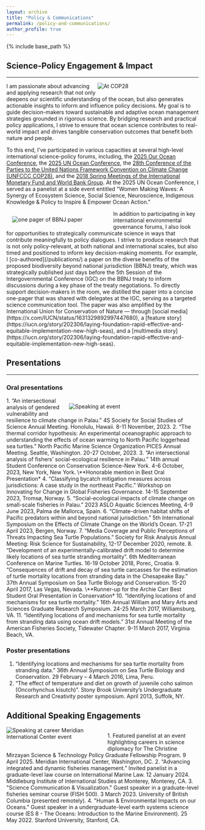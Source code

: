 ```yaml
---
layout: archive
title: "Policy & Communications"
permalink: /policy-and-communications/
author_profile: true
---
```


{% include base_path %}

## Science-Policy Engagement & Impact
<hr />

<figure style="float: right; margin: 0 15px 15px 0; vertical-align: top; width: 250px;">
  <img src="https://biancasantosphd.github.io/images/cop2.png" alt="At COP28" style="max-width: 100%; display: block;" />
</figure> I am passionate about advancing and applying research that not only deepens our scientific understanding of the ocean, but also generates actionable insights to inform and influence policy decisions. My goal is to guide decision-makers toward sustainable and adaptive ocean management strategies grounded in rigorous science. By bridging research and practical policy applications, I strive to ensure that ocean science contributes to real-world impact and drives tangible conservation outcomes that benefit both nature and people.

To this end, I’ve participated in various capacities at several high-level international science-policy forums, including, the [2025 Our Ocean Conference](https://ourocean2025.kr), the [2025 UN Ocean Conference](https://unocnice2025.org/en/), the [28th Conference of the Parties to the United Nations Framework Convention on Climate Change (UNFCCC COP28)](https://unfccc.int/cop28), and the [2018 Spring Meetings of the International Monetary Fund and World Bank Group](https://www.imf.org/external/spring/2018/). At the 2025 UN Ocean Conference, I served as a panelist at a side event entitled "Women Making Waves: A Synergy of Ecosystem Science, Social Science, Neuroscience, Indigenous Knowledge & Policy to Inspire & Empower Ocean Action."

<figure style="float: left; vertical-align: top; margin: 15px; width: 250px;">
  <img src="https://biancasantosphd.github.io/images/BBNJ one pager.png" alt="one pager of BBNJ paper" style="max-width: 100%; display: block;" />
</figure>In addition to participating in key international environmental governance forums, I also look for opportunities to strategically communicate science in ways that contribute meaningfully to policy dialogues. I strive to produce research that is not only policy-relevant, at both national and international scales, but also timed and positioned to inform key decision-making moments. For example, I [co-authored](/publications/) a paper on the diverse benefits of the proposed biodiversity beyond national jurisdiction (BBNJ) treaty, which was strategically published just days before the 5th Session of the Intergovernmental Conference (IGC) on the BBNJ treaty to inform discussions during a key phase of the treaty negotiations. To directly support decision-makers in the room, we distilled the paper into a concise one-pager that was shared with delegates at the IGC, serving as a targeted science communication tool. The paper was also amplified by the International Union for Conservation of Nature — through [social media](https://x.com/IUCN/status/1631329892997447680), a [feature story](https://iucn.org/story/202306/laying-foundation-rapid-effective-and-equitable-implementation-new-high-seas), and a [multimedia story](https://iucn.org/story/202306/laying-foundation-rapid-effective-and-equitable-implementation-new-high-seas).

## Presentations 
<hr />

### Oral presentations
<figure style="float: right; vertical-align: top; margin: 15px; width: 325px;">
  <img src="https://biancasantosphd.github.io/images/conference copy.png" alt="Speaking at event" style="max-width: 100%; display: block;" />
</figure>
1.	“An intersectional analysis of gendered vulnerability and resilience to climate change in Palau.” 4S Society for Social Studies of Science Annual Meeting. Honolulu, Hawaii. 8-11 November, 2023.
2.	“The thermal corridor hypothesis: An experimental oceanographic approach to understanding the effects of ocean warming to North Pacific loggerhead sea turtles.” North Pacific Marine Science Organization PICES Annual Meeting. Seattle, Washington. 20-27 October, 2023.
3.	“An intersectional analysis of fishers’ social-ecological resilience in Palau.” 14th annual Student Conference on Conservation Science-New York. 4-6 October, 2023, New York, New York. \**Honorable mention in Best Oral Presentation*
4.	“Classifying bycatch mitigation measures across jurisdictions: A case study in the northeast Pacific.” Workshop on Innovating for Change in Global Fisheries Governance. 14-15 September 2023, Tromsø, Norway.
5.	“Social-ecological impacts of climate change on small-scale fisheries in Palau.” 2023 ASLO Aquatic Sciences Meeting, 4-9 June 2023, Palma de Mallorca, Spain.
6.	“Climate-driven habitat shifts of Pacific predators within and beyond national jurisdiction.” 5th International Symposium on the Effects of Climate Change on the World’s Ocean. 17-21 April 2023, Bergen, Norway. 
7.	“Media Coverage and Public Perceptions of Threats Impacting Sea Turtle Populations.” Society for Risk Analysis Annual Meeting: Risk Science for Sustainability, 12-17 December 2020, remote.
8.	“Development of an experimentally-calibrated drift model to determine likely locations of sea turtle stranding mortality”. 6th Mediterranean Conference on Marine Turtles. 16-19 October 2018, Porec, Croatia.
9.	“Consequences of drift and decay of sea turtle carcasses for the estimation of turtle mortality locations from stranding data in the Chesapeake Bay.” 37th Annual Symposium on Sea Turtle Biology and Conservation. 15-20 April 2017, Las Vegas, Nevada. \**Runner-up for the Archie Carr Best Student Oral Presentation in Conservation*
10.	“Identifying locations of and mechanisms for sea turtle mortality.” 16th Annual William and Mary Arts and Sciences Graduate Research Symposium. 24-25 March 2017, Williamsburg, VA. 
11.	“Identifying locations of and mechanisms for sea turtle mortality from stranding data using ocean drift models.” 31st Annual Meeting of the American Fisheries Society, Tidewater Chapter. 9-11 March 2017, Virginia Beach, VA.

### Poster presentations
1.	“Identifying locations and mechanisms for sea turtle mortality from stranding data.” 36th Annual Symposium on Sea Turtle Biology and Conservation. 29 February – 4 March 2016, Lima, Peru.
2.	“The effect of temperature and diet on growth of juvenile coho salmon (Oncorhynchus kisutch)”. Stony Brook University’s Undergraduate Research and Creativity poster symposium. April 2013, Suffolk, NY.

## Additional Speaking Engagements
<div style="overflow: hidden;">
<figure style="float: left; margin: 0 15px 15px 0; clear:left; vertical-align: top; width: 250px;">
  <img src="https://biancasantosphd.github.io/images/speaking1.png" alt="Speaking at career Meridian International Center event" style="max-width: 100%; display: block;" /></figure>
  <p>
  1.	Featured panelist at an event highlighting careers in science diplomacy for The Christine Mirzayan Science & Technology Policy Graduate Fellowship Program. 9 April 2025. Meridian International Center, Washington, DC.
  2.  “Advancing integrated and dynamic fisheries management.” Invited panelist in a graduate-level law course on International Marine Law. 12 January 2024. Middleburg Institute of International Studies at Monterey, Monterey, CA.
  3.  "Science Communication & Visualization." Guest speaker in a graduate-level fisheries seminar course (FISH 500). 3 March 2023. University of British Columbia (presented remotely).
  4.  "Human & Environmental Impacts on our Oceans." Guest speaker in a undergraduate-level earth systems science course (ES 8 - The Oceans: Introduction to the Marine Environment). 25 May 2022. Stanford University, Stanford, CA.
</p></div>

